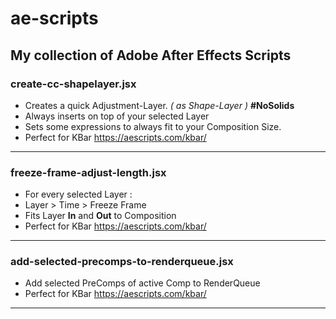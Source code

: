 # ae-scripts
## My collection of Adobe After Effects Scripts

### create-cc-shapelayer.jsx
+ Creates a quick Adjustment-Layer. _( as Shape-Layer )_ <b>#NoSolids</b></br>
+ Always inserts on top of your selected Layer
+ Sets some expressions to always fit to your Composition Size.</br>
+ Perfect for KBar https://aescripts.com/kbar/

---

### freeze-frame-adjust-length.jsx
+ For every selected Layer :
+ Layer > Time > Freeze Frame
+ Fits Layer <b>In</b> and <b>Out</b> to Composition
+ Perfect for KBar https://aescripts.com/kbar/

---

### add-selected-precomps-to-renderqueue.jsx
+ Add selected PreComps of active Comp to RenderQueue
+ Perfect for KBar https://aescripts.com/kbar/

---
